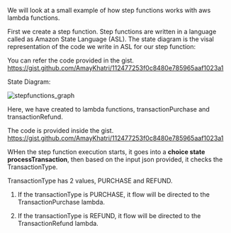 We will look at a small example of how step functions works with aws lambda functions.

First we create a step function. Step functions are written in a language called as Amazon State Language (ASL). The state diagram is the visal representation
of the code we write in ASL for our step function: 

You can refer the code provided in the gist.  https://gist.github.com/AmayKhatri/112477253f0c8480e785965aaf1023a1

State Diagram: 

![stepfunctions_graph](https://github.com/AmayKhatri/aws-projects/assets/162054469/a6fa0408-d5f4-48b3-85d9-a9e278faee79)

Here, we have created to lambda functions, transactionPurchase and transactionRefund. 

The code is provided inside the gist.  https://gist.github.com/AmayKhatri/112477253f0c8480e785965aaf1023a1

WHen the step function execution starts, it goes into a **choice state processTransaction**, then based on the input json provided, it checks the TransactionType. 

TransactionType has 2 values, PURCHASE and REFUND. 

1) If the transactionType is PURCHASE, it flow will be directed to the TransactionPurchase lambda.

2) If the transactionType is REFUND, it flow will be directed to the TransactionRefund lambda.
